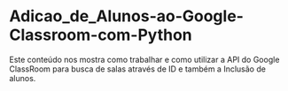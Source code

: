# Adicao_de_Alunos-ao-Google-Classroom-com-Python

Este conteúdo nos mostra como trabalhar e como utilizar a API do Google ClassRoom para busca de salas através de ID e também a Inclusão de alunos.
